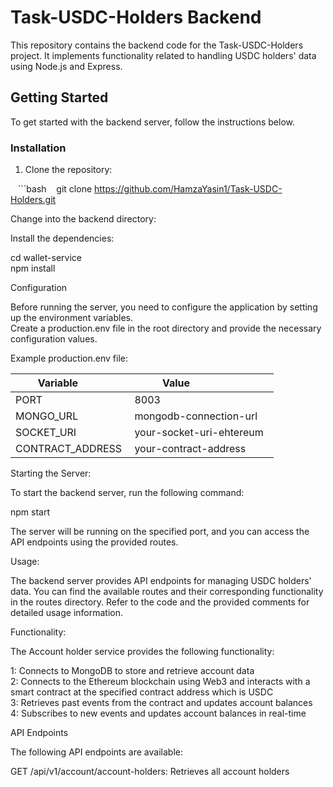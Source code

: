 <!-- Install dependencies:
cd wallet-service
npm install


Set up environment variables:

NODE_ENV=development
PORT=8003 \
MONGO_URL=<your-mongodb-connection-url> \
SOCKET_URI=<your-socket-uri> \
CONTRACT_ADDRESS=<your-contract-address>


| Variable          | Value                    |
|-------------------|--------------------------|
| PORT              | 8003                     |
| MONGO_URL         |<connection-url>
| SOCKET_URI        |<your-socket-uri>         |
| CONTRACT_ADDRESS  |<your-contract-address>   |

npm start


Functionality
The Account holder service provides the following functionality:

Connects to MongoDB to store and retrieve account data
Connects to the Ethereum blockchain using Web3 and interacts with a smart contract at the specified contract address which is USDC
Retrieves past events from the contract and updates account balances
Subscribes to new events and updates account balances in real-time


API Endpoints
The following API endpoints are available:

GET /api/v1/account/account-holders: Retrieves all account holders



[9:37 pm] Fahad Aziz -->




# Task-USDC-Holders Backend

This repository contains the backend code for the Task-USDC-Holders project. It implements functionality related to handling USDC holders' data using Node.js and Express.
## Getting Started
To get started with the backend server, follow the instructions below.

### Installation
1. Clone the repository:

   ```bash
   git clone https://github.com/HamzaYasin1/Task-USDC-Holders.git

Change into the backend directory:

Install the dependencies:

cd wallet-service \
npm install

Configuration

Before running the server, you need to configure the application by setting up the environment variables.  
Create a production.env file in the root directory and provide the necessary configuration values.

Example production.env file:



| Variable          | Value                    |
|-------------------|--------------------------|
| PORT              | 8003                     |
| MONGO_URL         |mongodb-connection-url    | 
| SOCKET_URI        |your-socket-uri-ehtereum  |
| CONTRACT_ADDRESS  |your-contract-address     |




Starting the Server:

To start the backend server, run the following command:

npm start

The server will be running on the specified port, and you can access the API endpoints using the provided routes.

Usage:

The backend server provides API endpoints for managing USDC holders' data. You can find the available routes and their corresponding functionality in the routes directory. Refer to the code and the provided comments for detailed usage information.

Functionality:

The Account holder service provides the following functionality:

1: Connects to MongoDB to store and retrieve account data \
2: Connects to the Ethereum blockchain using Web3 and interacts with a smart contract at the specified contract address which is USDC \
3: Retrieves past events from the contract and updates account balances \
4: Subscribes to new events and updates account balances in real-time


API Endpoints

The following API endpoints are available:

GET /api/v1/account/account-holders: Retrieves all account holders
 






